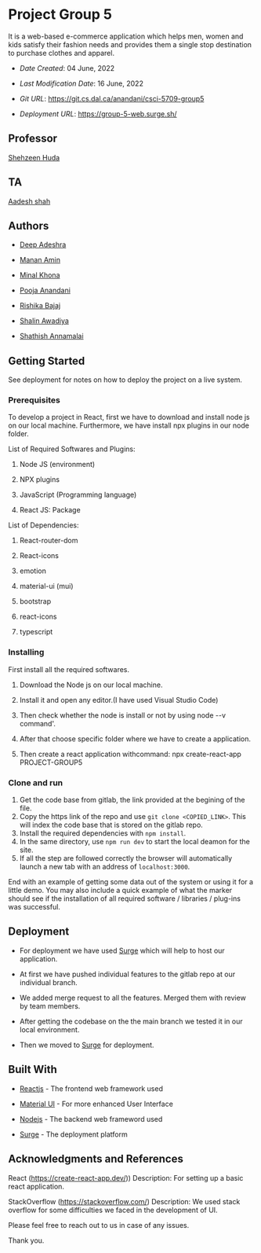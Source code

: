 # Project Group 5

It is a web-based e-commerce application which helps men, women and kids satisfy their fashion needs and
provides them a single stop destination to purchase clothes and apparel.

- _Date Created_: 04 June, 2022

- _Last Modification Date_: 16 June, 2022

- _Git URL_: https://git.cs.dal.ca/anandani/csci-5709-group5

- _Deployment URL_: https://group-5-web.surge.sh/

## Professor

[Shehzeen Huda](sh655624@dal.ca)

## TA

[Aadesh shah](ad735938@dal.ca)


## Authors

- [Deep Adeshra](dp974154@dal.ca)

- [Manan Amin](manan.amin@dal.ca)

- [Minal Khona](mn977442@dal.ca)

- [Pooja Anandani](pooja.anandani@dal.ca)

- [Rishika Bajaj](rs348937@dal.ca)

- [Shalin Awadiya](shalin.awadiya@dal.ca)

- [Shathish Annamalai](sh495601@dal.ca)

## Getting Started

See deployment for notes on how to deploy the project on a live system.

### Prerequisites

To develop a project in React, first we have to download and install node js on our local machine. Furthermore, we have install npx plugins in our node folder.

List of Required Softwares and Plugins:

1.  Node JS (environment)

2.  NPX plugins

3.  JavaScript (Programming language)

4.  React JS: Package

List of Dependencies:

1. React-router-dom

2. React-icons

3. emotion

4. material-ui (mui)

5. bootstrap

6. react-icons

8. typescript

### Installing

First install all the required softwares.

1.  Download the Node js on our local machine.

2.  Install it and open any editor.(I have used Visual Studio Code)

3.  Then check whether the node is install or not by using node --v command'.

4.  After that choose specific folder where we have to create a application.

5.  Then create a react application withcommand: npx create-react-app PROJECT-GROUP5

### Clone and run

1. Get the code base from gitlab, the link provided at the begining of the file.
2. Copy the https link of the repo and use `git clone <COPIED_LINK>`. This will index the code base that is stored on the gitlab repo.
3. Install the required dependencies with `npm install`.
4. In the same directory, use `npm run dev` to start the local deamon for the site.
5. If all the step are followed correctly the browser will automatically launch a new tab with an address of `localhost:3000`.

End with an example of getting some data out of the system or using it for a little demo. You may also include a quick example of what the marker should see if the installation of all required software / libraries / plug-ins was successful.

## Deployment

- For deployment we have used [Surge](https://surge.sh/) which will help to host our application.

- At first we have pushed individual features to the gitlab repo at our individual branch.

- We added merge request to all the features. Merged them with review by team members.

- After getting the codebase on the the main branch we tested it in our local environment.

- Then we moved to [Surge](https://surge.sh/) for deployment.

## Built With

- [Reactjs](https://reactjs.org/docs/getting-started.html) - The frontend web framework used

- [Material UI](https://mui.com/) - For more enhanced User Interface

- [Nodejs](https://nodejs.org/en/docs/) - The backend web frameword used

- [Surge](https://surge.sh/) - The deployment platform

## Acknowledgments and References

React (https://create-react-app.dev/))
Description: For setting up a basic react application.

StackOverflow (https://stackoverflow.com/)
Description: We used stack overflow for some difficulties we faced in the development of UI.

Please feel free to reach out to us in case of any issues.

Thank you.

